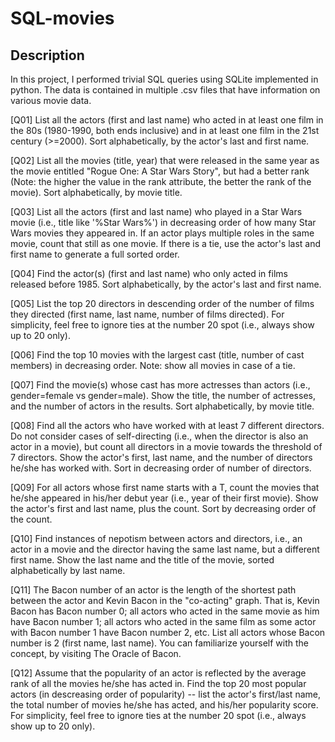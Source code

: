 # SQL-movies
## Description 
In this project, I performed trivial SQL queries using SQLite implemented in python. The data is contained in multiple .csv files that have information on various movie data.

[Q01] List all the actors (first and last name) who acted in at least one film in the 80s (1980-1990, both ends inclusive) and in at least one film in the 21st century (>=2000). Sort alphabetically, by the actor's last and first name.

[Q02] List all the movies (title, year) that were released in the same year as the movie entitled "Rogue One: A Star Wars Story", but had a better rank (Note: the higher the value in the rank attribute, the better the rank of the movie). Sort alphabetically, by movie title.

[Q03] List all the actors (first and last name) who played in a Star Wars movie (i.e., title like '%Star Wars%') in decreasing order of how many Star Wars movies they appeared in. If an actor plays multiple roles in the same movie, count that still as one movie. If there is a tie, use the actor's last and first name to generate a full sorted order.

[Q04] Find the actor(s) (first and last name) who only acted in films released before 1985. Sort alphabetically, by the actor's last and first name.

[Q05] List the top 20 directors in descending order of the number of films they directed (first name, last name, number of films directed). For simplicity, feel free to ignore ties at the number 20 spot (i.e., always show up to 20 only).

[Q06] Find the top 10 movies with the largest cast (title, number of cast members) in decreasing order. Note: show all movies in case of a tie.

[Q07] Find the movie(s) whose cast has more actresses than actors (i.e., gender=female vs gender=male). Show the title, the number of actresses, and the number of actors in the results. Sort alphabetically, by movie title.

[Q08] Find all the actors who have worked with at least 7 different directors. Do not consider cases of self-directing (i.e., when the director is also an actor in a movie), but count all directors in a movie towards the threshold of 7 directors. Show the actor's first, last name, and the number of directors he/she has worked with. Sort in decreasing order of number of directors.

[Q09] For all actors whose first name starts with a T, count the movies that he/she appeared in his/her debut year (i.e., year of their first movie). Show the actor's first and last name, plus the count. Sort by decreasing order of the count.

[Q10] Find instances of nepotism between actors and directors, i.e., an actor in a movie and the director having the same last name, but a different first name. Show the last name and the title of the movie, sorted alphabetically by last name.

[Q11] The Bacon number of an actor is the length of the shortest path between the actor and Kevin Bacon in the "co-acting" graph. That is, Kevin Bacon has Bacon number 0; all actors who acted in the same movie as him have Bacon number 1; all actors who acted in the same film as some actor with Bacon number 1 have Bacon number 2, etc. List all actors whose Bacon number is 2 (first name, last name). You can familiarize yourself with the concept, by visiting The Oracle of Bacon.

[Q12] Assume that the popularity of an actor is reflected by the average rank of all the movies he/she has acted in. Find the top 20 most popular actors (in descreasing order of popularity) -- list the actor's first/last name, the total number of movies he/she has acted, and his/her popularity score. For simplicity, feel free to ignore ties at the number 20 spot (i.e., always show up to 20 only).
